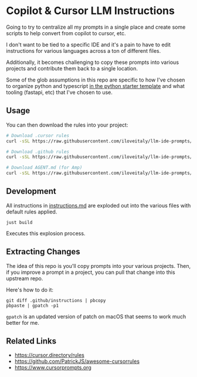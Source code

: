 # Copilot & Cursor LLM Instructions

Going to try to centralize all my prompts in a single place and create some scripts to help convert from copilot to cursor, etc.

I don't want to be tied to a specific IDE and it's a pain to have to edit instructions for various languages across a ton of different files.

Additionally, it becomes challenging to copy these prompts into various projects and contribute them back to a single location.

Some of the glob assumptions in this repo are specific to how I've chosen to organize python and typescript [in the python starter template](https://github.com/iloveitaly/python-starter-template) and what tooling (fastapi, etc) that I've chosen to use.

## Usage

You can then download the rules into your project:

```sh
# Download .cursor rules
curl -sSL https://raw.githubusercontent.com/iloveitaly/llm-ide-prompts/master/download.sh | sh -s cursor

# Download .github rules
curl -sSL https://raw.githubusercontent.com/iloveitaly/llm-ide-prompts/master/download.sh | sh -s github

# Download AGENT.md (for Amp)
curl -sSL https://raw.githubusercontent.com/iloveitaly/llm-ide-prompts/master/AGENT.md > AGENT.md
```

## Development

All instructions in [instructions.md](instructions.md) are exploded out into the various files with default rules applied.

```shell
just build
```

Executes this explosion process.


## Extracting Changes

The idea of this repo is you'll copy prompts into your various projects. Then, if you improve a prompt in a project, you can pull that change into this upstream repo.

Here's how to do it:

```shell
git diff .github/instructions | pbcopy
pbpaste | gpatch -p1
```

`gpatch` is an updated version of patch on macOS that seems to work much better for me.

## Related Links

* https://cursor.directory/rules
* https://github.com/PatrickJS/awesome-cursorrules
* https://www.cursorprompts.org
